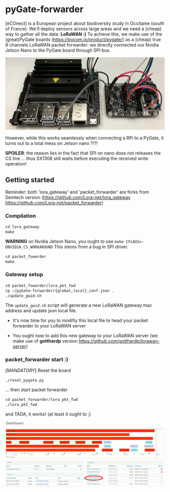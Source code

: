 # pyGate-forwarder
[eCOnect] is a European project about biodiversity study in Occitanie (south of France). We'll deploy sensors across large areas and we need a (cheap) way to gather all the data: **LoRaWAN :)**
To achieve this, we make use of the (great)PyGate boards (https://pycom.io/product/pygate/) as a (cheap) true 8 channels LoRaWAN packet forwarder: we directly connected our Nvidia Jetson Nano to the PyGate board through SPI bus.

![Jetson Nano SPI connected to a PyGate](Jetson-nano-PyGate-interco_dec20.jpg)

However, while this works seamlessly when connecting a RPi to a PyGate, it turns out to a total mess on Jetson nano ?!?!

**SPOILER**: the reason lies in the fact that SPI on nano does not releases the CS line ... thus SX1308 still waits before executing the received write operation!

## Getting started ##
Reminder: both 'lora_gateway' and 'packet_forwarder' are forks from Semtech version (https://github.com/Lora-net/lora_gateway https://github.com/Lora-net/packet_forwarder)

### Compilation ###
```
cd lora_gateway
make
```
**WARNING** on Nvidia Jetson Nano, you ought to use `make CFLAGS=-DNVIDIA_CS_WORKAROUND`
This stems from a bug in SPI driver.

```
cd packet_fowarder
make
```

### Gateway setup ###
```
cd packet_fowarder/lora_pkt_fwd
cp ~/pyGate-forwarder/{global,local}_conf.json .
./update_gwid.sh
```
The `update_gwid.sh` script will generate a new LoRaWAN gateway mac address and update json local file.

  * It's now time for you to modifiy this local file to head your packet forwarder to your LoRaWAN server

  * You ought now to add this new gateway to your LoRaWAN server (we make use of **gotthardp** version https://github.com/gotthardp/lorawan-server)

### packet_forwarder start :) ###
[*MANDATORY*] Reset the board
```
./reset_pygate.py
```
... then start packet forwarder
```
cd packet_forwarder/lora_pkt_fwd
./lora_pkt_fwd
```

and TADA, it works! (at least it ought to ;)

![nano-pygate connected to our LoRaWAN server](Jetson-nano-PyGate-lorawan-server_jan21.jpg)
